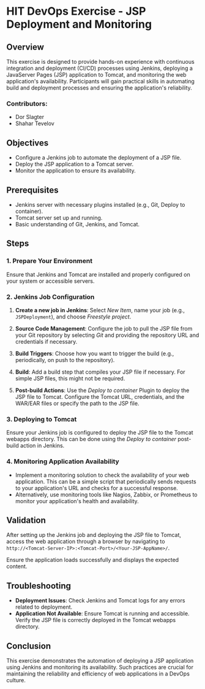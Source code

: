 # HIT DevOps Exercise - JSP Deployment and Monitoring

## Overview

This exercise is designed to provide hands-on experience with continuous integration and deployment (CI/CD) processes using Jenkins, deploying a JavaServer Pages (JSP) application to Tomcat, and monitoring the web application's availability. Participants will gain practical skills in automating build and deployment processes and ensuring the application's reliability.

### Contributors:
- Dor Slagter
- Shahar Tevelov

## Objectives

- Configure a Jenkins job to automate the deployment of a JSP file.
- Deploy the JSP application to a Tomcat server.
- Monitor the application to ensure its availability.

## Prerequisites

- Jenkins server with necessary plugins installed (e.g., Git, Deploy to container).
- Tomcat server set up and running.
- Basic understanding of Git, Jenkins, and Tomcat.

## Steps

### 1. Prepare Your Environment

Ensure that Jenkins and Tomcat are installed and properly configured on your system or accessible servers.

### 2. Jenkins Job Configuration

1. **Create a new job in Jenkins**: Select *New Item*, name your job (e.g., `JSPDeployment`), and choose *Freestyle project*.

2. **Source Code Management**: Configure the job to pull the JSP file from your Git repository by selecting *Git* and providing the repository URL and credentials if necessary.

3. **Build Triggers**: Choose how you want to trigger the build (e.g., periodically, on push to the repository).

4. **Build**: Add a build step that compiles your JSP file if necessary. For simple JSP files, this might not be required.

5. **Post-build Actions**: Use the *Deploy to container* Plugin to deploy the JSP file to Tomcat. Configure the Tomcat URL, credentials, and the WAR/EAR files or specify the path to the JSP file.

### 3. Deploying to Tomcat

Ensure your Jenkins job is configured to deploy the JSP file to the Tomcat webapps directory. This can be done using the *Deploy to container* post-build action in Jenkins.

### 4. Monitoring Application Availability

- Implement a monitoring solution to check the availability of your web application. This can be a simple script that periodically sends requests to your application's URL and checks for a successful response.
- Alternatively, use monitoring tools like Nagios, Zabbix, or Prometheus to monitor your application's health and availability.

## Validation

After setting up the Jenkins job and deploying the JSP file to Tomcat, access the web application through a browser by navigating to `http://<Tomcat-Server-IP>:<Tomcat-Port>/<Your-JSP-AppName>/`.

Ensure the application loads successfully and displays the expected content.

## Troubleshooting

- **Deployment Issues**: Check Jenkins and Tomcat logs for any errors related to deployment.
- **Application Not Available**: Ensure Tomcat is running and accessible. Verify the JSP file is correctly deployed in the Tomcat webapps directory.

## Conclusion

This exercise demonstrates the automation of deploying a JSP application using Jenkins and monitoring its availability. Such practices are crucial for maintaining the reliability and efficiency of web applications in a DevOps culture.
